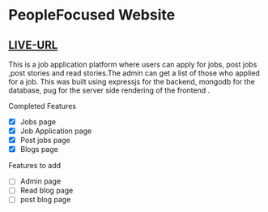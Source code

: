 # PeopleFocused Website

## [LIVE-URL](https://people-focused-backend-production.up.railway.app/)

This is a job application platform where users can apply for jobs, post jobs ,post stories and read stories.The admin can get a list of those who applied for a job.
This was built using expressjs for the backend, mongodb for the database, pug for the server side rendering of the frontend .

Completed Features

- [x] Jobs page
- [x] Job Application page
- [x] Post jobs page
- [x] Blogs page

Features to add

- [ ] Admin page
- [ ] Read blog page
- [ ] post blog page
